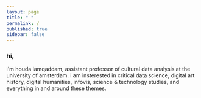 ```yaml
---
layout: page
title: " "
permalink: /
published: true
sidebar: false
---
```



### hi,

i'm houda lamqaddam, assistant professor of cultural data analysis at the university of amsterdam. i am insterested in critical data science, digital art history, digital humanities, infovis, science & technology studies, and everything in and around these themes.

&nbsp;
&nbsp;






